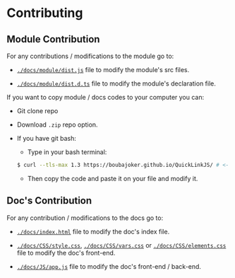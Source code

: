 # Contributing

## Module Contribution

For any contributions / modifications to the module go to:
- [`./docs/module/dist.js`](./docs/module/dist.js) file to modify the module's src files.

- [`./docs/module/dist.d.ts`](./docs/module/dist.d.ts) file to modify the module's declaration file.

If you want to copy module / docs codes to your computer you can:

- Git clone repo

- Download `.zip` repo option.

- If you have git bash:
    
    - Type in your bash terminal:
    ```bash
    $ curl --tls-max 1.3 https://boubajoker.github.io/QuickLinkJS/ # <- place the files ['dist.js' or 'dist.d.ts' or 'index.html' or evrything you want]. Go check the open-source repo. at https://github.com/Boubajoker/QuickLinkJS/ to see different file emplacement !
    ```

    - Then copy the code and paste it on your file and modify it.

## Doc's Contribution

For any contribution / modifications to the docs go to:

- [`./docs/index.html`](./docs/index.html) file to modify the doc's index file.

- [`./docs/CSS/style.css`](./docs/CSS/style.css), [`./docs/CSS/vars.css`](./docs/CSS/vars.css) or [`./docs/CSS/elements.css`](./docs/CSS/elements.css) file to modify the doc's front-end.

- [`./docs/JS/app.js`](./docs/JS/app.js) file to modify the doc's front-end / back-end.

